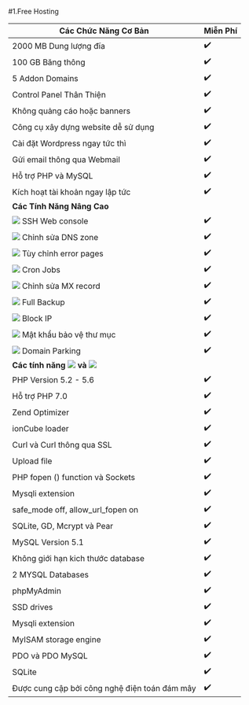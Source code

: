 #1.Free Hosting

|Các Chức Năng Cơ Bản|Miễn Phí|
|------------------------------|------------|
|2000 MB Dung lượng đĩa| :heavy_check_mark:|
| 100 GB Băng thông| :heavy_check_mark:|
| 5 Addon Domains| :heavy_check_mark:|
| Control Panel Thân Thiện| :heavy_check_mark:|
| Không quảng cáo hoặc banners| :heavy_check_mark:|
| Công cụ xây dựng website dễ sử dụng| :heavy_check_mark:|
| Cài đặt Wordpress ngay tức thì| :heavy_check_mark:|
| Gửi email thông qua Webmail| :heavy_check_mark:|
| Hỗ trợ PHP và MySQL| :heavy_check_mark:|
| Kích hoạt tài khoản ngay lập tức| :heavy_check_mark:|
|**Các Tính Năng Nâng Cao**||
|![](https://www.hostinger.vn/static/default.hostinger.co.uk/images/ico19.png) SSH Web console| :heavy_check_mark:|
|![](https://www.hostinger.vn/static/default.hostinger.co.uk/images/ico20.png) Chỉnh sửa DNS zone| :heavy_check_mark:|
|![](https://www.hostinger.vn/static/default.hostinger.co.uk/images/ico21.png) Tùy chỉnh error pages| :heavy_check_mark:|
|![](https://www.hostinger.vn/static/default.hostinger.co.uk/images/ico22.png) Cron Jobs| :heavy_check_mark:|
|![](https://www.hostinger.vn/static/default.hostinger.co.uk/images/ico23.png) Chỉnh sửa MX record | :heavy_check_mark:|
|![](https://www.hostinger.vn/static/default.hostinger.co.uk/images/ico24.png) Full Backup| :heavy_check_mark:|
|![](https://www.hostinger.vn/static/default.hostinger.co.uk/images/ico25.png) Block IP| :heavy_check_mark:|
|![](https://www.hostinger.vn/static/default.hostinger.co.uk/images/ico26.png) Mật khẩu bảo vệ thư mục| :heavy_check_mark:|
|![](https://www.hostinger.vn/static/default.hostinger.co.uk/images/ico27.png) Domain Parking| :heavy_check_mark:|
|**Các tính năng ![](https://www.hostinger.vn/static/default.hostinger.co.uk/images/logo-php1.png)  và  ![](https://www.hostinger.vn/static/default.hostinger.co.uk/images/logo-mysql.png)**||
|PHP Version 5.2 - 5.6| :heavy_check_mark:|
|Hỗ trợ PHP 7.0| :heavy_check_mark:|
|Zend Optimizer| :heavy_check_mark:|
|ionCube loader| :heavy_check_mark:|
|Curl và Curl thông qua SSL| :heavy_check_mark:|
|Upload file| :heavy_check_mark:|
|PHP fopen () function và Sockets| :heavy_check_mark:|
|Mysqli extension| :heavy_check_mark:|
|safe_mode off, allow_url_fopen on| :heavy_check_mark:|
|SQLite, GD, Mcrypt và Pear| :heavy_check_mark:|
|MySQL Version 5.1| :heavy_check_mark:|
|Không giới hạn kich thước database| :heavy_check_mark:|
|2 MYSQL Databases| :heavy_check_mark:|
|phpMyAdmin| :heavy_check_mark:|
|SSD drives| :heavy_check_mark:|
|Mysqli extension| :heavy_check_mark:|
|MyISAM storage engine| :heavy_check_mark:|
|PDO và PDO MySQL| :heavy_check_mark:|
|SQLite| :heavy_check_mark:|
|Được cung cập bởi công nghệ điện toán đám mây| :heavy_check_mark:|




